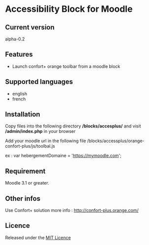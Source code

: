 # Accessibility Block for Moodle #

## Current version ##

alpha-0.2

## Features ##
- Launch confort+ orange toolbar from a moodle block

## Supported languages ##
- english
- french

## Installation ##

Copy files into the following directory **/blocks/accesplus/** and visit **/admin/index.php** in your browser

Add your moodle url in the following file /blocks/accessplus/orange-confort-plus/js/toolbal.js

ex : var hebergementDomaine = 'https://mymoodle.com';

## Requirement ##

Moodle 3.1 or greater.

## Other infos ##

Use Confort+ solution more info :
http://confort-plus.orange.com/

## Licence ##

Released under the [MIT Licence](https://opensource.org/licenses/MIT)
